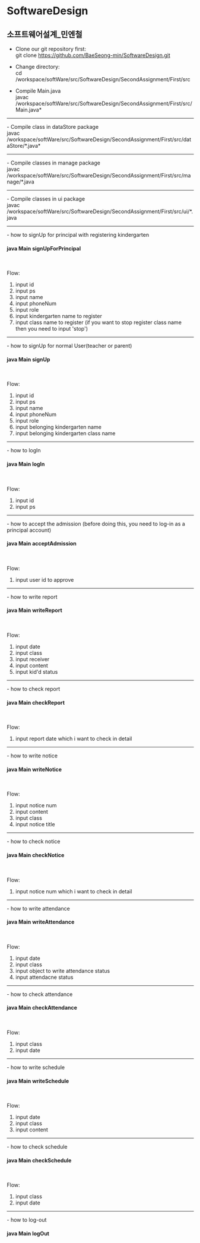 # SoftwareDesign
<h2>소프트웨어설계_민엔철</h2>

- Clone our git repository first: <br/>
git clone https://github.com/BaeSeong-min/SoftwareDesign.git

- Change directory: <br/>
cd /workspace/softWare/src/SoftwareDesign/SecondAssignment/First/src

- Compile Main.java <br/>
javac /workspace/softWare/src/SoftwareDesign/SecondAssignment/First/src/Main.java*   
      
<hr/>
- Compile class in dataStore package <br/>   
javac /workspace/softWare/src/SoftwareDesign/SecondAssignment/First/src/dataStore/*.java*
 
<hr/>
- Compile classes in manage package <br/>
javac /workspace/softWare/src/SoftwareDesign/SecondAssignment/First/src/manage/*.java

<hr/>
- Compile classes in ui package <br/>
javac /workspace/softWare/src/SoftwareDesign/SecondAssignment/First/src/ui/*.java
  
<hr/>
- how to signUp for principal with registering kindergarten <br/> 
<h4>java Main signUpForPrincipal</h4> <br/>

Flow:
1. input id
2. input ps
3. input name
4. input phoneNum
5. input role
6. input kindergarten name to register
7. input class name to register (if you want to stop register class name then you need to input 'stop')

<hr/>
- how to signUp for normal User(teacher or parent) <br/>
<h4>java Main signUp</h4> <br/>

Flow:
1. input id
2. input ps
3. input name
4. input phoneNum
5. input role
6. input belonging kindergarten name
7. input belonging kindergarten class name

<hr/>
- how to logIn <br/>
<h4>java Main logIn</h4> <br/>

Flow:
1. input id
2. input ps

<hr/>
- how to accept the admission (before doing this, you need to log-in as a principal account) <br/>
<h4>java Main acceptAdmission</h4> <br/>

Flow:
1. input user id to approve

<hr/>
- how to write report <br/>
<h4>java Main writeReport</h4> <br/>

Flow:
1. input date
2. input class
3. input receiver
4. input content
5. input kid'd status

<hr/>
- how to check report <br/>
<h4>java Main checkReport</h4> <br/>

Flow:
1. input report date which i want to check in detail

<hr/>
- how to write notice <br/>
<h4>java Main writeNotice</h4> <br/>

Flow:
1. input notice num
2. input content
3. input class
4. input notice title

<hr/>
- how to check notice <br/>
<h4>java Main checkNotice</h4> <br/>

Flow:
1. input notice num which i want to check in detail

<hr/>
- how to write attendance <br/>
<h4>java Main writeAttendance</h4> <br/>

Flow:
1. input date
2. input class
3. input object to write attendance status
4. input attendacne status

<hr/>
- how to check attendance <br/>
<h4>java Main checkAttendance</h4> <br/>

Flow:
1. input class
2. input date

<hr/>
- how to write schedule <br/>
<h4>java Main writeSchedule</h4> <br/>

Flow:
1. input date
2. input class
3. input content

<hr/>
- how to check schedule <br/>
<h4>java Main checkSchedule</h4> <br/>

Flow:
1. input class
2. input date

<hr/>
- how to log-out <br/>
<h4>java Main logOut</h4> <br/>

